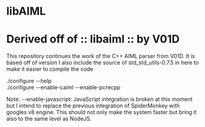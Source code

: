 libAIML
=======

Derived off of :: libaiml :: by V01D
====================================

This repository continues the work of the C++ AIML parser from V01D.
It is based off of version
I also include the source of std_std_utils-0.7.5 in here to make it easier to compile the code

./configure --help  
./configure --enable-caiml --enable-pcrecpp

Note: --enable-javascript: JavaScript integration is broken at this moment but I intend to replace the previous integration of SpiderMonkey with googles v8 engine.
This should not only make the system faster but bring it also to the same level as NodeJS.






